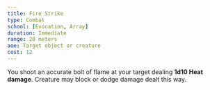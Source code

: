 ```yaml
---
title: Fire Strike
type: Combat
school: [Evocation, Array]
duration: Immediate 
range: 20 meters 
aoe: Target object or creature
cost: 12
---
```

You shoot an accurate bolt of flame at your target dealing **1d10 Heat damage**. Creature may block or dodge damage dealt this way.
